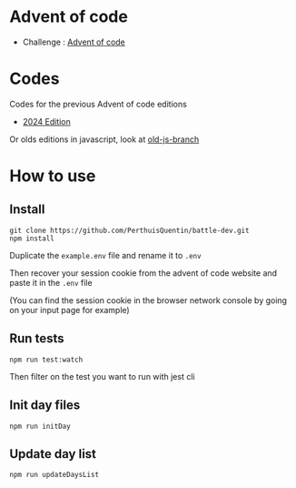 # Advent of code

- Challenge : [Advent of code](https://adventofcode.com/)

# Codes

Codes for the previous Advent of code editions

- [2024 Edition](src/year-2024/)

Or olds editions in javascript, look at [old-js-branch](https://github.com/PerthuisQuentin/advent-of-code/tree/old-js-branch)

# How to use

## Install

```
git clone https://github.com/PerthuisQuentin/battle-dev.git
npm install
```

Duplicate the `example.env` file and rename it to `.env`

Then recover your session cookie from the advent of code website and paste it in the `.env` file

(You can find the session cookie in the browser network console by going on your input page for example)


## Run tests

```
npm run test:watch
```

Then filter on the test you want to run with jest cli


## Init day files

```
npm run initDay
```

## Update day list

```
npm run updateDaysList
```
